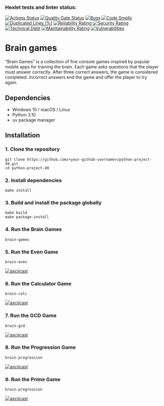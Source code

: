 ### Hexlet tests and linter status:
[![Actions Status](https://github.com/christina-migina/python-project-49/actions/workflows/hexlet-check.yml/badge.svg)](https://github.com/christina-migina/python-project-49/actions)
[![Quality Gate Status](https://sonarcloud.io/api/project_badges/measure?project=christina-migina_python-project-49&metric=alert_status)](https://sonarcloud.io/summary/new_code?id=christina-migina_python-project-49)
[![Bugs](https://sonarcloud.io/api/project_badges/measure?project=christina-migina_python-project-49&metric=bugs)](https://sonarcloud.io/summary/new_code?id=christina-migina_python-project-49)
[![Code Smells](https://sonarcloud.io/api/project_badges/measure?project=christina-migina_python-project-49&metric=code_smells)](https://sonarcloud.io/summary/new_code?id=christina-migina_python-project-49)
[![Duplicated Lines (%)](https://sonarcloud.io/api/project_badges/measure?project=christina-migina_python-project-49&metric=duplicated_lines_density)](https://sonarcloud.io/summary/new_code?id=christina-migina_python-project-49)
[![Reliability Rating](https://sonarcloud.io/api/project_badges/measure?project=christina-migina_python-project-49&metric=reliability_rating)](https://sonarcloud.io/summary/new_code?id=christina-migina_python-project-49)
[![Security Rating](https://sonarcloud.io/api/project_badges/measure?project=christina-migina_python-project-49&metric=security_rating)](https://sonarcloud.io/summary/new_code?id=christina-migina_python-project-49)
[![Technical Debt](https://sonarcloud.io/api/project_badges/measure?project=christina-migina_python-project-49&metric=sqale_index)](https://sonarcloud.io/summary/new_code?id=christina-migina_python-project-49)
[![Maintainability Rating](https://sonarcloud.io/api/project_badges/measure?project=christina-migina_python-project-49&metric=sqale_rating)](https://sonarcloud.io/summary/new_code?id=christina-migina_python-project-49)
[![Vulnerabilities](https://sonarcloud.io/api/project_badges/measure?project=christina-migina_python-project-49&metric=vulnerabilities)](https://sonarcloud.io/summary/new_code?id=christina-migina_python-project-49)


# Brain games

"Brain Games" is a collection of five console games inspired by popular mobile apps for training the brain. Each game asks questions that the player must answer correctly. After three correct answers, the game is considered completed. Incorrect answers end the game and offer the player to try again. 

## Dependencies

* Windows 10 / macOS / Linux
* Python 3.10
* uv package manager

## Installation

### 1. Clone the repository
```
git clone https://github.com/<your-github-username>/python-project-49.git
cd python-project-49
```

### 2. Install dependencies
```
make install
```

### 3. Build and install the package globally
```
make build
make package-install
```

### 4. Run the Brain Games
```
brain-games
```

### 5. Run the Even Game
```
brain-even
```
[![asciicast](https://asciinema.org/a/dqlc47TG45Mjvhlnt4l69RJHl.svg)](https://asciinema.org/a/dqlc47TG45Mjvhlnt4l69RJHl)

### 6. Run the Calculator Game
```
brain-calc
```
[![asciicast](https://asciinema.org/a/ZeaNU51OhcVXJ9jmuVqdBsEDe.svg)](https://asciinema.org/a/ZeaNU51OhcVXJ9jmuVqdBsEDe)

### 7. Run the GCD Game
```
brain-gcd
```
[![asciicast](https://asciinema.org/a/XyGhHi1nw0iLVmzlVoTQboC87.svg)](https://asciinema.org/a/XyGhHi1nw0iLVmzlVoTQboC87)

### 8. Run the Progression Game
```
brain-progression
```
[![asciicast](https://asciinema.org/a/vAloSMv9ecjAovncziuG7djqj.svg)](https://asciinema.org/a/vAloSMv9ecjAovncziuG7djqj)

### 9. Run the Prime Game
```
brain-progression
```
[![asciicast](https://asciinema.org/a/3Hz2QQrXSTeW7wqCLjJUZ3rrw.svg)](https://asciinema.org/a/3Hz2QQrXSTeW7wqCLjJUZ3rrw)
